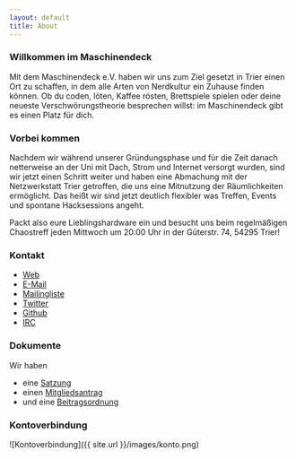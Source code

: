 ```yaml
---
layout: default
title: About
---
```


### Willkommen im Maschinendeck
Mit dem Maschinendeck e.V. haben wir uns zum Ziel gesetzt in Trier einen Ort zu schaffen, in dem alle Arten von Nerdkultur ein Zuhause finden können. Ob du coden, löten, Kaffee rösten, Brettspiele spielen oder deine neueste Verschwörungstheorie besprechen willst: im Maschinendeck gibt es einen Platz für dich.

### Vorbei kommen
Nachdem wir während unserer Gründungsphase und für die Zeit danach netterweise an der Uni mit Dach, Strom und Internet versorgt wurden, sind wir jetzt einen Schritt weiter und haben eine Abmachung mit der Netzwerkstatt Trier getroffen, die uns eine Mitnutzung der Räumlichkeiten ermöglicht. Das heißt wir sind jetzt deutlich flexibler was Treffen, Events und spontane Hacksessions angeht.

Packt also eure Lieblingshardware ein und besucht uns beim regelmäßigen Chaostreff jeden Mittwoch um 20:00 Uhr in der Güterstr. 74, 54295 Trier!

### Kontakt
*   [Web][]
*   [E-Mail][]
*   [Mailingliste][]
*   [Twitter][]
*   [Github][]
*   [IRC][]

  [Web]: http://maschinendeck.org
  [E-Mail]: mailto:kontakt@maschinendeck.org
  [Mailingliste]: https://mailings.brandin.de/listinfo/public
  [Twitter]: http://twitter.com/Maschinendeck_
  [Github]: http://github.com/Maschinendeck
  [IRC]: irc://freenode.net/#maschinendeck

### Dokumente
Wir haben

*   eine [Satzung](https://github.com/maschinendeck/Documents/blob/master/Maschinendeck-Satzung.pdf?raw=true)
*   einen [Mitgliedsantrag](https://github.com/maschinendeck/Documents/blob/master/Mitgliedsantrag.pdf?raw=true)
*   und eine [Beitragsordnung](https://github.com/maschinendeck/Documents/blob/master/Maschinendeck-Beitragsordnung.pdf?raw=true)

### Kontoverbindung

![Kontoverbindung]({{ site.url }}/images/konto.png)

